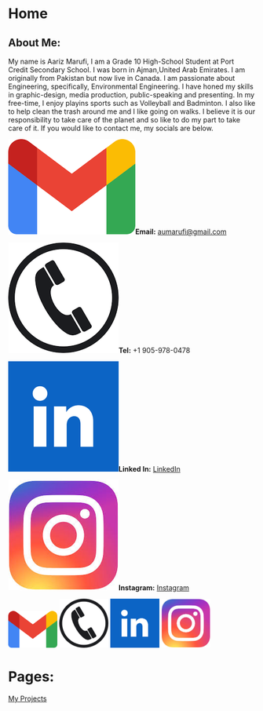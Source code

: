 # Home

## About Me:

My name is Aariz Marufi, I am a Grade 10 High-School Student at Port Credit Secondary School. I was born in Ajman,United Arab Emirates. I am originally from Pakistan but now live in Canada. I am passionate about Engineering, specifically, Environmental Engineering. I have honed my skills in graphic-design, media production, public-speaking and presenting. In my free-time, I enjoy playins sports such as Volleyball and Badminton. I also like to help clean the trash around me and I like going on walks. I believe it is our responsibility to take care of the planet and so like to do my part to take care of it. If you would like to contact me, my socials are below.


![Gmail Logo](docs/assets/Gmail_Logo)**Email:** aumarufi@gmail.com

![Phone Logo](docs/assets/Phone_Logo)**Tel:** +1 905-978-0478

![Linked In Logo](docs/assets/Linkedin_Logo)**Linked In:** [LinkedIn](www.linkedin.com/in/aariz-marufi-b15420347)

![Instagram Logo](docs/assets/Instagram_Logo)**Instagram:** [Instagram](https://www.instagram.com/aariz.marufi/)


<img src="docs/assets/Gmail_Logo" width="100" height="auto">
<img src="docs/assets/Phone_Logo" width="100" height="auto">
<img src="docs/assets/Linkedin_Logo" width="100" height="auto">
<img src="docs/assets/Instagram_Logo" width="100" height="auto">



# Pages:
[My Projects](My_Projects.md)
